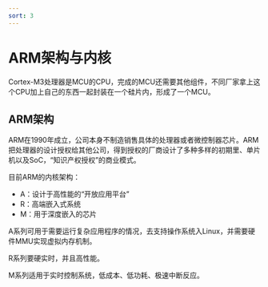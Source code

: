 ```yaml
---
sort: 3
---
```

# ARM架构与内核

Cortex-M3处理器是MCU的CPU，完成的MCU还需要其他组件，不同厂家拿上这个CPU加上自己的东西一起封装在一个硅片内，形成了一个MCU。

## ARM架构

ARM在1990年成立，公司本身不制造销售具体的处理器或者微控制器芯片。ARM把处理器的设计授权给其他公司，得到授权的厂商设计了多种多样的初期里、单片机以及SoC，“知识产权授权”的商业模式。

目前ARM的内核架构：
- A：设计于高性能的“开放应用平台”
- R：高端嵌入式系统
- M：用于深度嵌入的芯片

A系列可用于需要运行复杂应用程序的情况，去支持操作系统入Linux，并需要硬件MMU实现虚拟内存机制。

R系列要硬实时，并且高性能。

M系列适用于实时控制系统，低成本、低功耗、极速中断反应。


